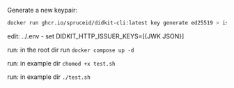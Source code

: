 Generate a new keypair: 

```bash
docker run ghcr.io/spruceid/didkit-cli:latest key generate ed25519 > issuer_key.jwk
```

edit:  ../.env - set DIDKIT_HTTP_ISSUER_KEYS=[{JWK JSON}]

run: in the root dir run `docker compose up -d`

run: in example dir `chomod +x test.sh`

run: in example dir `./test.sh`

